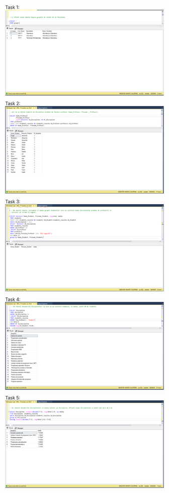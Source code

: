 Task 1:
<img src="lab4.1.png"/>

Task 2:
<img src="lab4.2.png"/>

Task 3:
<img src="lab4.3.png"/>

Task 4:
<img src="lab4.4.png"/>

Task 5:
<img src="lab4.5.png"/>
